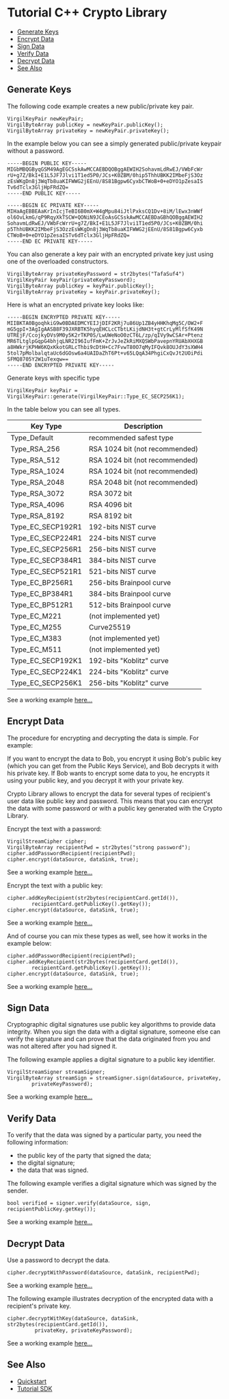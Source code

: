 # Tutorial C++ Crypto Library

- [Generate Keys](#generate-keys)
- [Encrypt Data](#encrypt-data)
- [Sign Data](#sign-data)
- [Verify Data](#verify-data)
- [Decrypt Data](#decrypt-data)
- [See Also](#see-also)


## Generate Keys

The following code example creates a new public/private key pair.

``` {.cpp}
VirgilKeyPair newKeyPair;
VirgilByteArray publicKey = newKeyPair.publicKey();
VirgilByteArray privateKey = newKeyPair.privateKey();
```
In the example below you can see a simply generated public/private keypair without a password.

```
-----BEGIN PUBLIC KEY-----
MIGbMBQGByqGSM49AgEGCSskAwMCCAEBDQOBggAEWIH2SohavmLdRwEJ/VWbFcWr
rU+g7Z/BkI+E1L5JF7Jlvi1T1ed5P0/JCs+K0ZBM/0hip5ThhUBKK2IMbeFjS3Oz
zEsWKgDn8j3WqTb8uaKIFWWG2jEEnU/8S81Bgpw6CyxbCTWoB+0+eDYO1pZesaIS
Tv6dTclx3GljHpFRdZQ=
-----END PUBLIC KEY-----

-----BEGIN EC PRIVATE KEY-----
MIHaAgEBBEAaKrInIcjTeBI6B0mX+W4gMpu84iJtlPxksCQ1Dv+8iM/lEwx3nWWf
ol6OvLkmG/qP9RqyXkTSCW+QONiN9JCEoAsGCSskAwMCCAEBDaGBhQOBggAEWIH2
SohavmLdRwEJ/VWbFcWrrU+g7Z/BkI+E1L5JF7Jlvi1T1ed5P0/JCs+K0ZBM/0hi
p5ThhUBKK2IMbeFjS3OzzEsWKgDn8j3WqTb8uaKIFWWG2jEEnU/8S81Bgpw6Cyxb
CTWoB+0+eDYO1pZesaISTv6dTclx3GljHpFRdZQ=
-----END EC PRIVATE KEY-----
```
You can also generate a key pair with an encrypted private key just using one of the overloaded constructors.

``` {.cpp}
VirgilByteArray privateKeyPassword = str2bytes("TafaSuf4")
VirgilKeyPair keyPair(privateKeyPassword);
VirgilByteArray publicKey = keyPair.publicKey();
VirgilByteArray privateKey = keyPair.privateKey();
```

Here is what an encrypted private key looks like:

```
-----BEGIN ENCRYPTED PRIVATE KEY-----
MIIBKTA0BgoqhkiG9w0BDAEDMCYEIJjDIF2KRj7u86Up1ZB4yHHKhqMg5C/OW2+F
mG5gpI+3AgIgAASB8F39JXRBTK5hyqEHCLcCTbtLKijdNH3t+gtCrLyMlfSfK49N
UTREjF/CcojkyDVs9M0y5K2rTKP0S/LwUWeNoO0zCT6L/zp/qIVy9wCSAr+Ptenz
MR6TLtglpGqpG4bhjqLNR2I96IufFmK+ZrJvJeZkRiMXQSWbPavepnYRUAbXHXGB
a8HWkrjKPHW6KQxKkotGRLcThbi9cDtH+Cc7FvwT80O7qMyIFQvk8OUJdY3sXWH4
5tol7pMolbalqtaUc6dGOsw6a4UAIDaZhT6Pt+v65LQqA34PhgiCxQvJt2UOiPdi
SFMQ8705Y2W1uTexqw==
-----END ENCRYPTED PRIVATE KEY-----
```

Generate keys with specific type

``` {.cpp}
VirgilKeyPair keyPair = VirgilKeyPair::generate(VirgilKeyPair::Type_EC_SECP256K1);
```

In the table below you can see all types.

| Key Type          | Description                    |
|-------------------|--------------------------------|
| Type_Default      | recommended safest type        |
| Type_RSA_256      | RSA 1024 bit (not recommended) |
| Type_RSA_512      | RSA 1024 bit (not recommended) |
| Type_RSA_1024     | RSA 1024 bit (not recommended) |
| Type_RSA_2048     | RSA 2048 bit (not recommended) |
| Type_RSA_3072     | RSA 3072 bit                   |
| Type_RSA_4096     | RSA 4096 bit                   |
| Type_RSA_8192     | RSA 8192 bit                   |
| Type_EC_SECP192R1 | 192-bits NIST curve            |
| Type_EC_SECP224R1 | 224-bits NIST curve            |
| Type_EC_SECP256R1 | 256-bits NIST curve            |
| Type_EC_SECP384R1 | 384-bits NIST curve            |
| Type_EC_SECP521R1 | 521-bits NIST curve            |
| Type_EC_BP256R1   | 256-bits Brainpool curve       |
| Type_EC_BP384R1   | 384-bits Brainpool curve       |
| Type_EC_BP512R1   | 512-bits Brainpool curve       |
| Type_EC_M221      | (not implemented yet)          |
| Type_EC_M255      | Curve25519                     |
| Type_EC_M383      | (not implemented yet)          |
| Type_EC_M511      | (not implemented yet)          |
| Type_EC_SECP192K1 | 192-bits "Koblitz" curve       |
| Type_EC_SECP224K1 | 224-bits "Koblitz" curve       |
| Type_EC_SECP256K1 | 256-bits "Koblitz" curve       |

See a working example [here...](https://github.com/VirgilSecurity/virgil-sdk-cpp/blob/v3/examples/src/keygen.cxx)

## Encrypt Data

The procedure for encrypting and decrypting the data is simple. For example:

If you want to encrypt the data to Bob, you encrypt it using Bob's public key (which you can get from the Public Keys Service), and Bob decrypts it with his private key. If Bob wants to encrypt some data to you, he encrypts it using your public key, and you decrypt it with your private key.

Crypto Library allows to encrypt the data for several types of recipient's user data like public key and password. This means that you can encrypt the data with some password or with a public key generated with the Crypto Library.

Encrypt the text with a password:

``` {.cpp}
VirgilStreamCipher cipher;
VirgilByteArray recipientPwd = str2bytes("strong password");
cipher.addPasswordRecipient(recipientPwd);
cipher.encrypt(dataSource, dataSink, true);
```
See a working example [here...](https://github.com/VirgilSecurity/virgil-sdk-cpp/blob/v3/examples/src/encrypt_with_pass.cxx)

Encrypt the text with a public key:

``` {.cpp}
cipher.addKeyRecipient(str2bytes(recipientCard.getId()),
		recipientCard.getPublicKey().getKey());
cipher.encrypt(dataSource, dataSink, true);
```
See a working example [here...](https://github.com/VirgilSecurity/virgil-sdk-cpp/blob/v3/examples/src/encrypt_with_key.cxx)

And of course you can mix these types as well, see how it works in the example below:

``` {.cpp}
cipher.addPasswordRecipient(recipientPwd);
cipher.addKeyRecipient(str2bytes(recipientCard.getId()),
		recipientCard.getPublicKey().getKey());
cipher.encrypt(dataSource, dataSink, true);
```
See a working example [here...](https://github.com/VirgilSecurity/virgil-sdk-cpp/blob/v3/examples/src/encrypt_with_multiple_recipients.cxx)

## Sign Data

Cryptographic digital signatures use public key algorithms to provide data integrity. When you sign the data with a digital signature, someone else can verify the signature and can prove that the data originated from you and was not altered after you had signed it.

The following example applies a digital signature to a public key identifier.

``` {.cpp}
VirgilStreamSigner streamSigner;
VirgilByteArray streamSign = streamSigner.sign(dataSource, privateKey,
		privateKeyPassword);
```
See a working example [here...](https://github.com/VirgilSecurity/virgil-sdk-cpp/blob/v3/examples/src/sign.cxx)

## Verify Data

To verify that the data was signed by a particular party, you need the following information:

*   the public key of the party that signed the data;
*   the digital signature;
*   the data that was signed.

The following example verifies a digital signature which was signed by the sender.

``` {.cpp}
bool verified = signer.verify(dataSource, sign, recipientPublicKey.getKey());
```
See a working example [here...](https://github.com/VirgilSecurity/virgil-sdk-cpp/blob/v3/examples/src/verify.cxx)

## Decrypt Data

Use a password to decrypt the data.

``` {.cpp}
cipher.decryptWithPassword(dataSource, dataSink, recipientPwd);
```
See a working example [here...](https://github.com/VirgilSecurity/virgil-sdk-cpp/blob/v3/examples/src/decrypt_with_pass.cxx)

The following example illustrates decryption of the encrypted data with a recipient's private key.

``` {.cpp}
cipher.decryptWithKey(dataSource, dataSink, str2bytes(recipientCard.getId()),
		 privateKey, privateKeyPassword);
```
See a working example [here...](https://github.com/VirgilSecurity/virgil-sdk-cpp/blob/v3/examples/src/decrypt_with_key.cxx)


## See Also

* [Quickstart](quickstart.md)
* [Tutorial SDK](virgil_sdk_cpp.md)
